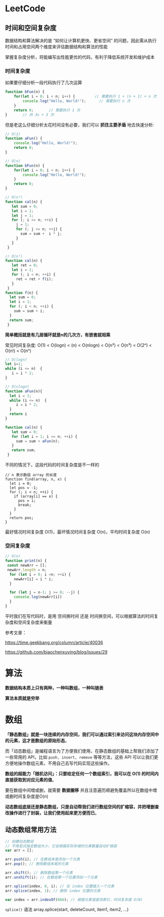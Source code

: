 # LeetCode

## 时间和空间复杂度

数据结构和算法解决的是 “如何让计算机更快、更省空间” 的问题，因此需从执行时间和占用空间两个维度来评估数据结构和算法的性能

掌握复杂度分析，将能编写出性能更优的代码，有利于降低系统开发和维护成本

### 时间复杂度

如果要仔细分析一段代码执行了几次运算

```js
function bFun(n) {
    for(let i = 0; i < n; i++) {         // 需要执行 1 + (n + 1) + n 次
        console.log("Hello, World!");      // 需要执行 n 次
    }
    return 0;       // 需要执行 1 次
}		// 共 3n + 3 次
```

但是老这么仔细分析太花时间没有必要，我们可以 **抓住主要矛盾** 地去快速分析:

```js
// O(1)
function aFun() {
    console.log("Hello, World!");      
    return 0;       
}

// O(n)
function bFun(n) {
    for(let i = 0; i < n; i++) {        
        console.log("Hello, World!");      
    }
    return 0;       
}

// O(n²)
function cal(n) {
   let sum = 0; 
   let i = 1; 
   let j = 1; 
   for (; i <= n; ++i) {  
     j = 1;  
     for (; j <= n; ++j) {  
       sum = sum +  i * j;  
     }
   }
 }

// O(n²)
function cal(n) {
   let ret = 0; 
   let i = 1;
   for (; i < n; ++i) {
     ret = ret + f(i); 
   } 
 } 
function f(n) {
  let sum = 0;
  let i = 1;
  for (; i < n; ++i) {
    sum = sum + i;
  } 
  return sum;
 }
```

**简单概括就是有几层循环就是n的几次方，有嵌套就相乘**

常见时间复杂度: O(1) < O(logn) < (n) < O(nlogn) < O(n²) < O(n³) < O(2ⁿ) < O(n!) < O(nⁿ)

```js
// O(logn)
let i=1;
while (i <= n)  {
   i = i * 2;
}		

// O(nlogn)
function aFun(n){
  let i = 1;
  while (i <= n)  {
     i = i * 2;
  }
  return i
}

function cal(n) { 
   let sum = 0;
   for (let i = 1; i <= n; ++i) {
     sum = sum + aFun(n);
   }
   return sum;
 }
```

不同的情况下，这段代码的时间复杂度是不一样的

```
// n 表示数组 array 的长度
function find(array, n, x) {
  let i = 0;
  let pos = -1;
  for (; i < n; ++i) {
    if (array[i] == x) {
      pos = i; 
      break;
    }
  }
  return pos;
}
```

最好情况时间复杂度 O(1)，最坏情况时间复杂度 O(n)，平均时间复杂度 O(n)



### 空间复杂度

```js
// O(n)
function print(n) {
 const newArr = []; 
 newArr.length = n; 
  for (let i = 0; i <n; ++i) {
    newArr[i] = i * i;
  }

  for (let j = n-1; j >= 0; --j) {
    console.log(newArr[i])
  }
}
```



平时我们在写代码时，是用 空间换时间 还是 时间换空间，可以根据算法的时间复杂度和空间复杂度来衡量



参考文章：

https://time.geekbang.org/column/article/40036

https://github.com/biaochenxuying/blog/issues/29



# 算法

**数据结构本质上只有两种，一种叫数组，一种叫链表**

**算法本质就是穷举**

# 数组

**「静态数组」就是一块连续的内存空间，我们可以通过索引来访问这块内存空间中的元素，这才是数组的原始形态**。

而「动态数组」是编程语言为了方便我们使用，在静态数组的基础上帮我们添加了一些常用的 API，比如 `push, insert, remove` 等等方法，这些 API 可以让我们更方便地操作数组元素，不用自己去写代码实现这些操作。

**数组的超能力「随机访问」：只要给定任何一个数组索引，我可以在 O\(1) 的时间内直接获取到对应元素的值**。

要在数组中间增或删，就需要 **数据搬移** 并且注意遍历顺避免覆盖所以在数组中增或删时间复杂度是O(n)



**动态数组底层还是静态数组，只是自动帮我们进行数组空间的扩缩容，并把增删查改操作进行了封装，让我们使用起来更方便而已**。

## 动态数组常用方法

```js
// 创建动态数组
// 不用显式指定数组大小，它会根据实际存储的元素数量自动扩缩容
var arr = [];

arr.push(i); // 在数组末尾添加一个元素
arr.pop(); // 删除数组末尾的元素

arr.shift(); // 删除数组第一个元素
arr.unshift(i); // 在数组第一个位置添加一个元素

arr.splice(index, 0, i); // 在 index 位置插入一个元素
arr.splice(index, 1); // 删除 index 位置的元素

var index = arr.indexOf(666); // 根据元素值查找索引，时间复杂度 O(N)
```

`splice()` 语法  array.splice(start, deleteCount, item1, item2, ...)
